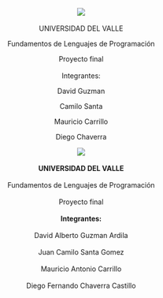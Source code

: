 <p align="center">
  <img src="https://user-images.githubusercontent.com/62605744/152664313-65726301-0cbc-4567-bc10-9531a080595b.png">
  <br><br>
  UNIVERSIDAD DEL VALLE
</p>

<p align="center">
  Fundamentos de Lenguajes de Programación
</p>

<p align="center">
  Proyecto final
  <br><br>
  Integrantes:
</p>

<p align="center">
  David Guzman
</p>

<p align="center">
  Camilo Santa
</p>

<p align="center">
  Mauricio Carrillo
</p>

<p align="center">
  Diego Chaverra
</p>

<p align="center" style="line-height=50%">
  <img src="https://user-images.githubusercontent.com/62605744/152664313-65726301-0cbc-4567-bc10-9531a080595b.png">
  <br><br>
  <b>UNIVERSIDAD DEL VALLE</b>
  <br><br>
  Fundamentos de Lenguajes de Programación
  <br><br>
  Proyecto final
  <br><br>
  <b>Integrantes:</b>
  <br><br>
  David Alberto Guzman Ardila
  <br><br>
  Juan Camilo Santa Gomez
  <br><br>
  Mauricio Antonio Carrillo
  <br><br>
  Diego Fernando Chaverra Castillo
</p>